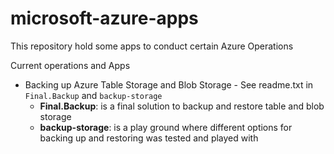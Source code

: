 # microsoft-azure-apps
This repository hold some apps to conduct certain Azure Operations

Current operations and Apps

- Backing up Azure Table Storage and Blob Storage - See readme.txt in `Final.Backup` and `backup-storage`
  - __Final.Backup__: is a final solution to backup and restore table and blob storage
  - __backup-storage__: is a play ground where different options for backing up and restoring was tested and played with
